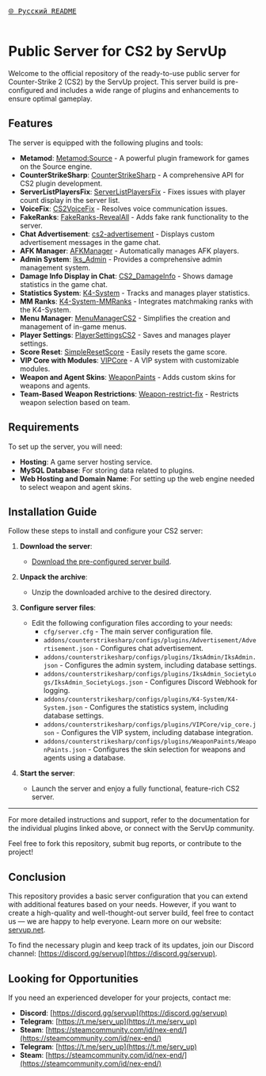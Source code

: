[<kbd><br>🌐 Русский README<br><br></kbd>](./README_RU.md)

# Public Server for CS2 by ServUp

Welcome to the official repository of the ready-to-use public server for Counter-Strike 2 (CS2) by the ServUp project. This server build is pre-configured and includes a wide range of plugins and enhancements to ensure optimal gameplay.

## Features

The server is equipped with the following plugins and tools:

- **Metamod**: [Metamod:Source](https://www.metamodsource.net/downloads.php/?branch=master) - A powerful plugin framework for games on the Source engine.
- **CounterStrikeSharp**: [CounterStrikeSharp](https://github.com/roflmuffin/CounterStrikeSharp) - A comprehensive API for CS2 plugin development.
- **ServerListPlayersFix**: [ServerListPlayersFix](https://github.com/Source2ZE/ServerListPlayersFix) - Fixes issues with player count display in the server list.
- **VoiceFix**: [CS2VoiceFix](https://github.com/Source2ZE/CS2VoiceFix) - Resolves voice communication issues.
- **FakeRanks**: [FakeRanks-RevealAll](https://github.com/Cruze03/FakeRanks-RevealAll) - Adds fake rank functionality to the server.
- **Chat Advertisement**: [cs2-advertisement](https://github.com/partiusfabaa/cs2-advertisement) - Displays custom advertisement messages in the game chat.
- **AFK Manager**: [AFKManager](https://github.com/NiGHT757/AFKManager) - Automatically manages AFK players.
- **Admin System**: [Iks_Admin](https://github.com/Iksix/Iks_Admin) - Provides a comprehensive admin management system.
- **Damage Info Display in Chat**: [CS2_DamageInfo](https://github.com/KitsuneLab-Development/CS2_DamageInfo) - Shows damage statistics in the game chat.
- **Statistics System**: [K4-System](https://github.com/KitsuneLab-Development/K4-System) - Tracks and manages player statistics.
- **MM Ranks**: [K4-System-MMRanks](https://github.com/KitsuneLab-Development/K4-System-MMRanks) - Integrates matchmaking ranks with the K4-System.
- **Menu Manager**: [MenuManagerCS2](https://github.com/NickFox007/MenuManagerCS2) - Simplifies the creation and management of in-game menus.
- **Player Settings**: [PlayerSettingsCS2](https://github.com/NickFox007/PlayerSettingsCS2) - Saves and manages player settings.
- **Score Reset**: [SimpleResetScore](https://github.com/stefanx111/cs2-SimpleResetScore) - Easily resets the game score.
- **VIP Core with Modules**: [VIPCore](https://github.com/partiusfabaa/cs2-VIPCore) - A VIP system with customizable modules.
- **Weapon and Agent Skins**: [WeaponPaints](https://github.com/Nereziel/cs2-WeaponPaints) - Adds custom skins for weapons and agents.
- **Team-Based Weapon Restrictions**: [Weapon-restrict-fix](https://github.com/Nip0s/Weapon-restrict-fix) - Restricts weapon selection based on team.

## Requirements

To set up the server, you will need:

- **Hosting**: A game server hosting service.
- **MySQL Database**: For storing data related to plugins.
- **Web Hosting and Domain Name**: For setting up the web engine needed to select weapon and agent skins.

## Installation Guide

Follow these steps to install and configure your CS2 server:

1. **Download the server**:
   - [Download the pre-configured server build](https://github.com/serv-up/cs2-public-serv).
   
2. **Unpack the archive**:
   - Unzip the downloaded archive to the desired directory.

3. **Configure server files**:
   - Edit the following configuration files according to your needs:
     - `cfg/server.cfg` - The main server configuration file.
     - `addons/counterstrikesharp/configs/plugins/Advertisement/Advertisement.json` - Configures chat advertisement.
     - `addons/counterstrikesharp/configs/plugins/IksAdmin/IksAdmin.json` - Configures the admin system, including database settings.
     - `addons/counterstrikesharp/configs/plugins/IksAdmin_SocietyLogs/IksAdmin_SocietyLogs.json` - Configures Discord Webhook for logging.
     - `addons/counterstrikesharp/configs/plugins/K4-System/K4-System.json` - Configures the statistics system, including database settings.
     - `addons/counterstrikesharp/configs/plugins/VIPCore/vip_core.json` - Configures the VIP system, including database integration.
     - `addons/counterstrikesharp/configs/plugins/WeaponPaints/WeaponPaints.json` - Configures the skin selection for weapons and agents using a database.

4. **Start the server**:
   - Launch the server and enjoy a fully functional, feature-rich CS2 server.

---
For more detailed instructions and support, refer to the documentation for the individual plugins linked above, or connect with the ServUp community.

Feel free to fork this repository, submit bug reports, or contribute to the project!

## Conclusion

This repository provides a basic server configuration that you can extend with additional features based on your needs. However, if you want to create a high-quality and well-thought-out server build, feel free to contact us — we are happy to help everyone. Learn more on our website: [servup.net](https://servup.net).

To find the necessary plugin and keep track of its updates, join our Discord channel: [https://discord.gg/servup](https://discord.gg/servup).

## Looking for Opportunities

If you need an experienced developer for your projects, contact me:

- **Discord**: [https://discord.gg/servup](https://discord.gg/servup)
- **Telegram**: [https://t.me/serv_up](https://t.me/serv_up)
- **Steam**: [https://steamcommunity.com/id/nex-end/](https://steamcommunity.com/id/nex-end/)
- **Telegram**: [https://t.me/serv_up](https://t.me/serv_up)
- **Steam**: [https://steamcommunity.com/id/nex-end/](https://steamcommunity.com/id/nex-end/)

